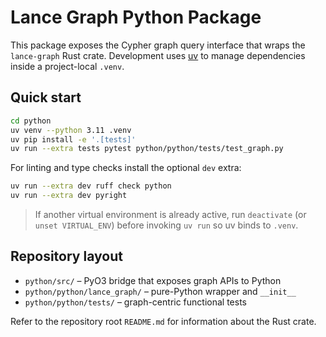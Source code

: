 # Lance Graph Python Package

This package exposes the Cypher graph query interface that wraps the
`lance-graph` Rust crate. Development uses [uv](https://docs.astral.sh/uv/)
to manage dependencies inside a project-local `.venv`.

## Quick start

```bash
cd python
uv venv --python 3.11 .venv
uv pip install -e '.[tests]'
uv run --extra tests pytest python/python/tests/test_graph.py
```

For linting and type checks install the optional `dev` extra:

```bash
uv run --extra dev ruff check python
uv run --extra dev pyright
```

> If another virtual environment is already active, run `deactivate` (or
> `unset VIRTUAL_ENV`) before invoking `uv run` so uv binds to `.venv`.

## Repository layout

- `python/src/` – PyO3 bridge that exposes graph APIs to Python
- `python/python/lance_graph/` – pure-Python wrapper and `__init__`
- `python/python/tests/` – graph-centric functional tests

Refer to the repository root `README.md` for information about the Rust crate.
